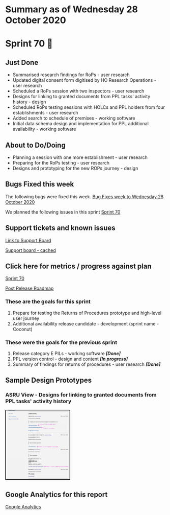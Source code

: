 # Summary as of Wednesday 28 October 2020 

# Sprint 70 &#x1F965;

## Just Done
* Summarised research findings for RoPs - user research 
* Updated digital consent form digitised by HO Research Operations - user research
* Scheduled a RoPs session with two inspectors - user research
* Designs for linking to granted documents from PPL tasks' activity history - design 
* Scheduled RoPs testing sessions with HOLCs and PPL holders from four establishments - user research
* Added search to schedule of premises - working software
* Initial data schema design and implementation for PPL additional availability - working software

## About to Do/Doing
* Planning a session with one more establishment - user research
* Preparing for the RoPs testing - user research
* Designs and prototyping for the new ROPs journey - design

## Bugs Fixed this week
The following bugs were fixed this week.
[Bug Fixes week to Wednesday 28 October 2020](graphs/bugs28102020.png)

We planned the following issues in this sprint 
[Sprint 70](graphs/sprint28102020.png)

## Support tickets and known issues
[Link to Support Board](https://collaboration.homeoffice.gov.uk/jira/secure/RapidBoard.jspa?rapidView=1717&selectedIssue=ASSB-253)

[Support board - cached](graphs/supportBoard28102020.png)

## Click here for metrics / progress against plan
[Sprint 70](graphs/progress28102020.png)

[Post Release Roadmap](graphs/roadmap28102020.png)

### These are the goals for this sprint 
1. Prepare for testing the Returns of Procedures prototype and high-level user journey
2. Additional availability release candidate - development (sprint name - Coconut)

### These were the goals for the previous sprint
1. Release category E PILs - working software ***[Done]***
2. PPL version control - design and content ***[In progress]***
3. Summary of findings for returns of procedures - user research ***[Done]***

## Sample Design Prototypes
### ASRU View - Designs for linking to granted documents from PPL tasks' activity history
<a href="graphs/proto1_28102020.png"><img src="graphs/proto1_28102020.png" alt="HTML5 Icon" width="200" style="border:2px solid black"></a>
<br>


## Google Analytics for this report
[Google Analytics](graphs/GA28102020.png)

